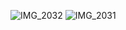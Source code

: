 ![IMG_2032](https://github.com/user-attachments/assets/7202a599-53d4-4a98-8ae3-19f96c4fdbe1)
![IMG_2031](https://github.com/user-attachments/assets/1065f43d-7ec2-45fc-ad41-fec4e42f1166)
